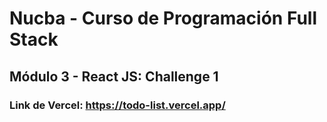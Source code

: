 # Nucba - Curso de Programación Full Stack

## Módulo 3 - React JS: Challenge 1

### Link de Vercel: https://todo-list.vercel.app/